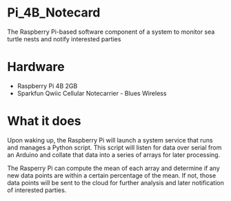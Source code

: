 # Pi_4B_Notecard
The Raspberry Pi-based software component of a system to monitor sea turtle nests and notify interested parties
# Hardware
* Raspberry Pi 4B 2GB
* Sparkfun Qwiic Cellular Notecarrier - Blues Wireless
# What it does
Upon waking up, the Raspberry Pi will launch a system service that runs and manages a Python script. This script will listen for data over serial from an Arduino and collate that data into a series of arrays for later processing.

The Rasperry Pi can compute the mean of each array and determine if any new data points are within a certain percentage of the mean. If not, those data points will be sent to the cloud for further analysis and later notification of interested parties.

